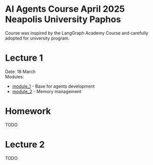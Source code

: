 # AI Agents Course April 2025 Neapolis University Paphos

Course was inspired by the LangGraph Academy Course and carefully adopted for university program.

# Lecture 1
Date: 18 March\
Modules: 
* [module_1](module_1) - Base for agents development
* [module_2](module_2) - Memory management

# Homework
TODO

# Lecture 2
TODO
